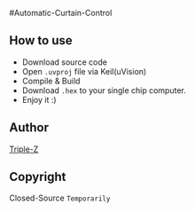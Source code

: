 #Automatic-Curtain-Control

## How to use

- Download source code
- Open `.uvproj` file via Keil(uVision)
- Compile & Build
- Download `.hex` to your single chip computer.
- Enjoy it :)

## Author

[Triple-Z](https://coding.net/u/triplez)

## Copyright

Closed-Source `Temporarily`